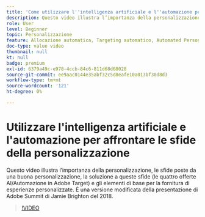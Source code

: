 ```yaml
---
title: 'Come utilizzare l''intelligenza artificiale e l''automazione per affrontare le sfide della personalizzazione '
description: Questo video illustra l’importanza della personalizzazione, le sfide poste da una buona personalizzazione, la soluzione a queste sfide (le quattro offerte AI/Automazione in Adobe Target) e gli elementi di base per la fornitura di esperienze personalizzate. È una versione modificata della presentazione di Adobe Summit di Jamie Brighton del 2018.
role: User
level: Beginner
topic: Personalizzazione
feature: Allocazione automatica, Targeting automatico, Automated Personalization
doc-type: value video
thumbnail: null
kt: null
badge: premium
exl-id: 6379a49c-e978-4ccb-84c6-811d68d68028
source-git-commit: ee9aac0144e35abf32c5d8eafe10a013bf30d8d3
workflow-type: tm+mt
source-wordcount: '121'
ht-degree: 0%

---
```


# Utilizzare l&#39;intelligenza artificiale e l&#39;automazione per affrontare le sfide della personalizzazione

Questo video illustra l’importanza della personalizzazione, le sfide poste da una buona personalizzazione, la soluzione a queste sfide (le quattro offerte AI/Automazione in Adobe Target) e gli elementi di base per la fornitura di esperienze personalizzate. È una versione modificata della presentazione di Adobe Summit di Jamie Brighton del 2018.

>[!VIDEO](https://video.tv.adobe.com/v/25440/?quality=12)
